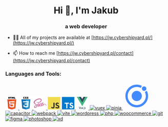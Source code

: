 <h1 align="center">Hi 👋, I'm Jakub</h1>
<h3 align="center">a web developer</h3>

- 👨‍💻 All of my projects are available at [https://jw.cybershipyard.pl/](https://jw.cybershipyard.pl/)

- 📫 How to reach me [https://jw.cybershipyard.pl/contact](https://jw.cybershipyard.pl/contact)

<h3 align="left">Languages and Tools:</h3>
<p align="left"> 
  <a title=html href="https://www.w3.org/html/" target="_blank" rel="noreferrer"> <img src="https://raw.githubusercontent.com/devicons/devicon/master/icons/html5/html5-original-wordmark.svg" alt="html5" width="40" height="40"/> </a>
  <a title=css href="https://www.w3schools.com/css/" target="_blank" rel="noreferrer"> <img src="https://raw.githubusercontent.com/devicons/devicon/master/icons/css3/css3-original-wordmark.svg" alt="css3" width="40" height="40"/> </a>
  <a title=scss href="https://sass-lang.com" target="_blank" rel="noreferrer"> <img src="https://raw.githubusercontent.com/devicons/devicon/master/icons/sass/sass-original.svg" alt="sass" width="40" height="40"/> </a>
  <a title=javascript href="https://developer.mozilla.org/en-US/docs/Web/JavaScript" target="_blank" rel="noreferrer"> <img src="https://raw.githubusercontent.com/devicons/devicon/master/icons/javascript/javascript-original.svg" alt="javascript" width="40" height="40"/> </a>
  <a title=typescript href="https://www.typescriptlang.org/" target="_blank" rel="noreferrer"> <img src="https://raw.githubusercontent.com/devicons/devicon/master/icons/typescript/typescript-original.svg" alt="typescript" width="40" height="40"/> </a>
  <a title=vuejs href="https://vuejs.org/" target="_blank" rel="noreferrer"> <img src="https://raw.githubusercontent.com/devicons/devicon/master/icons/vuejs/vuejs-original-wordmark.svg" alt="vuejs" width="40" height="40"/> </a>
  <a title=vuex href="https://vuex.vuejs.org/" target="_blank" rel="noreferrer"> <img src="https://cdn.worldvectorlogo.com/logos/vuex-1.svg" alt="vuex" width="40" height="40"/> </a>
  <a title=pinia href="https://pinia.vuejs.org/" target="_blank" rel="noreferrer"> <img src="https://cdn.worldvectorlogo.com/logos/pinia-1.svg" alt="pinia" width="40" height="40"/> </a>
  <a title="ionic framework" href="https://ionicframework.com/" target="_blank" rel="noreferrer"> <svg data-v-fdf6b8d0="" xmlns="http://www.w3.org/2000/svg" width="86" height="85" fill="none" viewBox="0 0 85 85" preserveAspectRatio="xMidYMid meet"><path fill="#448AFF" d="M42.882 58.438c8.802 0 15.938-7.136 15.938-15.938s-7.136-15.937-15.938-15.937S26.945 33.698 26.945 42.5s7.135 15.938 15.937 15.938m23.021-31.875a7.083 7.083 0 1 0 0-14.167 7.083 7.083 0 0 0 0 14.167"></path><path fill="#448AFF" d="M74.236 26.058a10.6 10.6 0 0 1-6.03 3.788 28.2 28.2 0 0 1 3.01 12.654c0 15.649-12.685 28.333-28.334 28.333S14.549 58.15 14.549 42.5s12.684-28.333 28.333-28.333c4.553 0 8.842 1.1 12.653 3.008a10.6 10.6 0 0 1 3.787-6.03 35.2 35.2 0 0 0-16.44-4.062C23.322 7.083 7.465 22.94 7.465 42.5s15.856 35.417 35.417 35.417c19.56 0 35.417-15.856 35.417-35.417 0-5.94-1.479-11.526-4.063-16.442"></path></svg> </a>
  <a title=capacitor href="https://capacitorjs.com/" target="_blank" rel="noreferrer"> <img src="https://cdn.worldvectorlogo.com/logos/capacitor-js.svg" alt="capacitor" width="40" height="40"/> </a>
  <a title=webpack href="https://webpack.js.org" target="_blank" rel="noreferrer"> <img src="https://cdn.worldvectorlogo.com/logos/webpack-icon.svg" alt="webpack" width="40" height="40"/> </a>
  <a title=vite href="https://vite.dev/" target="_blank" rel="noreferrer"> <img src="https://cdn.worldvectorlogo.com/logos/vitejs.svg" alt="vite" width="40" height="40"/> </a>
  <a title=wordpress href="https://wordpress.org/" target="_blank" rel="noreferrer"> <img src="https://cdn.worldvectorlogo.com/logos/wordpress-icon-1.svg" alt="wordpress" width="40" height="40"/> </a>
  <a title=php href="https://www.php.net/" target="_blank" rel="noreferrer"> <img src="https://jw.cybershipyard.pl/assets/php-B2vU1tsp.svg" alt="php" width="40" height="40"/> </a>
  <a title=woocommerce href="https://woocommerce.com/" target="_blank" rel="noreferrer"> <img src="https://cdn.worldvectorlogo.com/logos/woocommerce-1.svg" alt="woocommerce" width="40" height="40"/> </a>
  <a title=git href="https://git-scm.com/" target="_blank" rel="noreferrer"> <img src="https://www.vectorlogo.zone/logos/git-scm/git-scm-icon.svg" alt="git" width="40" height="40"/> </a>
  <a title=figma href="https://www.figma.com/" target="_blank" rel="noreferrer"> <img src="https://www.vectorlogo.zone/logos/figma/figma-icon.svg" alt="figma" width="40" height="40"/> </a>
  <a title="adobe photoshop" href="https://www.photoshop.com/en" target="_blank" rel="noreferrer"> <img src="https://cdn.worldvectorlogo.com/logos/adobe-photoshop-2.svg" alt="photoshop" width="40" height="40"/> </a>
  <a title="adobe xd" href="https://www.adobe.com/" target="_blank" rel="noreferrer"> <img src="https://cdn.worldvectorlogo.com/logos/adobe-xd-2.svg" alt="xd" width="40" height="40"/> </a>
  </p>
